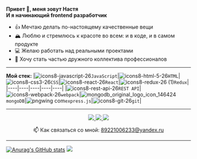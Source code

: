 

**Привет 👋, меня зовут Настя  
И я начинающий frontend разработчик**
* 👍 Мечтаю делать по-настоящему качественные вещи
* 🏔️ Люблю и стремлюсь к красоте во всем: и в коде, и в самом продукте
* 💻 Желаю работать над реальными проектами
* 🤝 Хочу стать частью дружного коллектива профессионалов


***

**Мой стек:**
|<img src="https://user-images.githubusercontent.com/70646350/119318720-4f788180-bc82-11eb-87ff-8201ce9d61c8.png" alt="icons8-javascript-26" style="max-width: 100%;">`JavaScript`|<img src="https://user-images.githubusercontent.com/70646350/119315541-9cf2ef80-bc7e-11eb-8f46-ef3766162ab6.png" alt="icons8-html-5-26" style="max-width: 100%;">`HTML`|<img src="https://user-images.githubusercontent.com/70646350/119316006-1be82800-bc7f-11eb-8166-910c027cd18f.png" alt="icons8-css3-26" style="max-width: 100%;">`CSS`|<img src="https://user-images.githubusercontent.com/70646350/119316439-a0d34180-bc7f-11eb-9a36-e79d2b093d69.png" alt="icons8-react-26" style="max-width: 100%;">`React`|<img src="https://user-images.githubusercontent.com/70646350/119320405-38d32a00-bc84-11eb-9167-cf416e0a7dd8.png" alt="icons8-redux-26 (1)" style="max-width: 100%;">`Redux`|
|----|----|----|----|----|
|<img src="https://user-images.githubusercontent.com/70646350/119323556-7e452680-bc87-11eb-9cd2-fc2293869858.png" alt="icons8-rest-api-26" style="max-width: 100%;">`REST API`|<img src="https://user-images.githubusercontent.com/70646350/119315153-38d02b80-bc7e-11eb-8198-9f3eb058edef.png" alt="icons8-webpack-26" style="max-width: 100%;">`webpack`|<img src="https://user-images.githubusercontent.com/70646350/119320033-ceba8500-bc83-11eb-9455-537f415c9fe1.png" alt="mongodb_original_logo_icon_146424" style="max-width: 100%;">`mongoDB`|<img src="https://user-images.githubusercontent.com/70646350/119322690-8bade100-bc86-11eb-9660-cbfee5afd4a5.png" alt="pngwing com" style="max-width: 100%;">`express.js`|<img src="https://user-images.githubusercontent.com/70646350/119321913-cc592a80-bc85-11eb-9540-8605bd48f3f7.png" alt="icons8-git-26" style="max-width: 100%;">`git`|

***

<p align='center'>
   <a href="https://t.me/Karepanova_A" target="_blank">
       <img src="https://img.shields.io/badge/Telegram-2CA5E0?style=for-the-badge&logo=telegram&logoColor=white"/>
   </a>
   <a href="https://www.instagram.com/invites/contact/?i=p7c16bz4t2qo&utm_content=18a9tw9" target="_blank">
       <img src="https://img.shields.io/badge/Instagram-E4405F?style=for-the-badge&logo=instagram&logoColor=white"/>
   </a>
   <a href="https://vk.com/karepanova1988" target="_blank">
       <img src="https://img.shields.io/badge/вконтакте-%232E87FB.svg?&style=for-the-badge&logo=vk&logoColor=white"/>
   </a>
   
<p align='center'>
   📫 Как связаться со мной: <a href='mailto:89221006233@yandex.ru'>89221006233@yandex.ru</a>
</p>

***

[![Anurag's GitHub stats](https://github-readme-stats.vercel.app/api?username=Karepanova)](https://github.com/anuraghazra/github-readme-stats)
![](https://github-profile-summary-cards.vercel.app/api/cards/repos-per-language?username=Karepanova&theme=solarized_dark)

